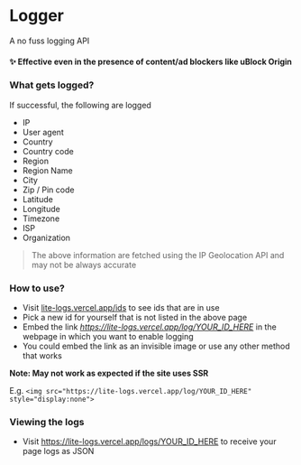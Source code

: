 # Logger
A no fuss logging API
#### ✨ Effective even in the presence of content/ad blockers like uBlock Origin

### What gets logged?
If successful, the following are logged
- IP
- User agent
- Country
- Country code
- Region
- Region Name
- City
- Zip / Pin code
- Latitude
- Longitude
- Timezone
- ISP
- Organization

> The above information are fetched using the IP Geolocation API and may not be always accurate

### How to use?
- Visit <a href="https://lite-logs.vercel.app/ids">lite-logs.vercel.app/ids</a> to see ids that are in use
- Pick a new id for yourself that is not listed in the above page
- Embed the link <i>https://lite-logs.vercel.app/log/YOUR_ID_HERE</i> in the webpage in which you want to enable logging
- You could embed the link as an invisible image or use any other method that works

**Note: May not work as expected if the site uses SSR**

E.g. `<img src="https://lite-logs.vercel.app/log/YOUR_ID_HERE" style="display:none">`

### Viewing the logs
- Visit https://lite-logs.vercel.app/logs/YOUR_ID_HERE to receive your page logs as JSON

<img src="https://https://lite-logs.vercel.app/log/loggerGithubReadme" alt="" />
